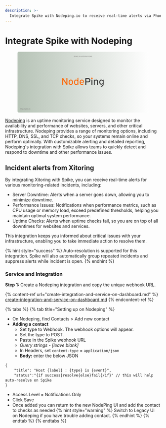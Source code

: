 ```yaml
---
description: >-
  Integrate Spike with Nodeping.io to receive real-time alerts via Phone calls, SMS, Slack, MS Teams, and more for uptime monitoring, server health, and network performance, for fast quick incident response.
---
```


# Integrate Spike with Nodeping
<figure><img src="../.gitbook/assets/nodeping integration.png" alt=""><figcaption></figcaption></figure>

[Nodeping](https://nodeping.com) is an uptime monitoring service designed to monitor the availability and performance of websites, servers, and other critical infrastructure. Nodeping provides a range of monitoring options, including HTTP, DNS, SSL, and TCP checks, so your systems remain online and perform optimally. With customizable alerting and detailed reporting, Nodeping's integration with Spike allows teams to quickly detect and respond to downtime and other performance issues.

## Incident alerts from Xitoring

By integrating Xitoring with Spike, you can receive real-time alerts for various monitoring-related incidents, including:

* Server Downtime: Alerts when a server goes down, allowing you to minimize downtime.
* Performance Issues: Notifications when performance metrics, such as CPU usage or memory load, exceed predefined thresholds, helping you maintain optimal system performance.
* Uptime Checks: Alerts when uptime checks fail, so you are on top of all downtimes for websites and services.

This integration keeps you informed about critical issues with your infrastructure, enabling you to take immediate action to resolve them.

{% hint style="success" %}
Auto-resolution is supported for this integration. Spike will also automatically group repeated incidents and suppress alerts while incident is open.
{% endhint %}

### Service and Integration

**Step 1:** Create a Nodeping integration and copy the unique webhook URL.

{% content-ref url="create-integration-and-service-on-dashboard.md" %}
[create-integration-and-service-on-dashboard.md](create-integration-and-service-on-dashboard.md)
{% endcontent-ref %}

{% tabs %}
{% tab title="Setting up on Nodeping" %}
* On Nodeping, find Contacts > Add new contact
* **Adding a contact**
  * Set type to Webhook. The webhook options will appear.
  * Set the type to POST.
  * Paste in the Spike webhook URL
  * *Query strings - [leave blank]*
  * In Headers, set `content-type` = `application/json`
  * **Body:** enter the below JSON
```
{
    "title": "Host {label} : {type} is {event}",
    "status":"{if success}resolve{else}fail{/if}" // this will help auto-resolve on Spike
}
```
  * Access Level = Notifications Only
  * Click Save
  * Once added you can return to the new NodePing UI and add the contact to checks as needed
{% hint style="warning" %}
Switch to Legacy UI on Nodeping if you have trouble adding contact.
{% endhint %}
{% endtab %}
{% endtabs %}